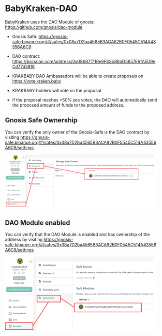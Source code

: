 # BabyKraken-DAO

BabyKraken uses the DAO Module of gnosis: https://github.com/gnosis/dao-module

- Gnosis Safe: https://gnosis-safe.binance.org/#/safes/0x08a7D2ba4565B3ACA82B0F0545C514A43556A6C9
- DAO contract: https://bscscan.com/address/0x086B7f716e9F83bB6bD5857E9fA5D9eCd77d5818

- KRAKBABY DAO Ambassadors will be able to create proposals on https://vote.kraken.baby
- KRAKBABY holders will vote on the proposal
- If the proposal reaches >50% yes votes, the DAO will automatically send the proposed amount of funds to the proposed address.


## Gnosis Safe Ownership

You can verify the only owner of the Gnosis-Safe is the DAO contract by visiting https://gnosis-safe.binance.org/#/safes/0x08a7D2ba4565B3ACA82B0F0545C514A43556A6C9/settings

![Test Image 1](https://github.com/BabyKraken/babykraken-dao/blob/main/DAOowner.PNG)


## DAO Module enabled

You can verify that the DAO Module is enabled and has ownership of the address by visiting https://gnosis-safe.binance.org/#/safes/0x08a7D2ba4565B3ACA82B0F0545C514A43556A6C9/settings

![Test Image 1](https://github.com/BabyKraken/babykraken-dao/blob/main/DaoModule.PNG)
